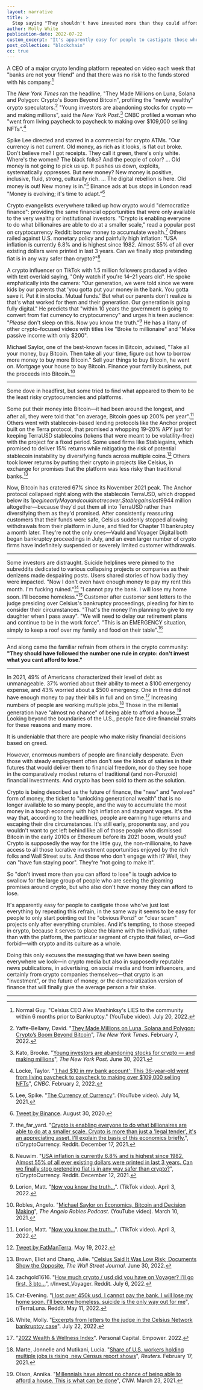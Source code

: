 ```yaml
---
layout: narrative
title: >
  Stop saying "They shouldn't have invested more than they could afford to lose"
author: Molly White
publication-date: 2022-07-22
custom_excerpt: "It's apparently easy for people to castigate those who've just lost everything by repeating this refrain, but it excuses the dissemination of the narrative that crypto is a solution for people who don't have money they could afford to lose."
post_collection: "blockchain"
cc: true
---
```


A CEO of a major crypto lending platform repeated on video each week that "banks are not your friend" and that there was no risk to the funds stored with his company.[^fn1]

The *New York Times* ran the headline, "They Made Millions on Luna, Solana and Polygon: Crypto's Boom Beyond Bitcoin", profiling the "newly wealthy" crypto speculators.[^fn5] "Young investors are abandoning stocks for crypto — and making millions", said the *New York Post*.[^fn7] CNBC profiled a woman who "went from living paycheck to paycheck to making over $109,000 selling NFTs".[^fn8]

Spike Lee directed and starred in a commercial for crypto ATMs. "Our currency is not current. Old money, as rich as it looks, is flat out broke. Don't believe me? I got receipts. They call it green, there's only white. Where's the women? The black folks? And the people of color? … Old money is not going to pick us up. It pushes us down, exploits, systematically oppresses. But new money? New money is positive, inclusive, fluid, strong, culturally rich. … The digital rebellion is here. Old money is out! New money is in."[^fn2] Binance ads at bus stops in London read "Money is evolving; it's time to adapt."[^fn3]

Crypto evangelists everywhere talked up how crypto would "democratize finance": providing the same financial opportunities that were only available to the very wealthy or institutional investors. "Crypto is enabling everyone to do what billionaires are able to do at a smaller scale," read a popular post on cryptocurrency Reddit: borrow money to accumulate wealth.[^fn4] Others railed against U.S. monetary policy and painfully high inflation: "USA inflation is currently 6.8% and is highest since 1982. Almost 55% of all ever existing dollars were printed in last 3 years. Can we finally stop pretending fiat is in any way safer than crypto?"[^fn11]

A crypto influencer on TikTok with 1.5 million followers produced a video with text overlaid saying, "Only watch if you're 14–21 years old". He spoke emphatically into the camera: "Our generation, we were told since we were kids by our parents that 'you gotta put your money in the bank. You gotta save it. Put it in stocks. Mutual funds.' But what our parents don't realize is that's what worked for them and their generation. Our generation is going fully digital." He predicts  that "within 10 years the government is going to convert from fiat currency to cryptocurrency" and urges his teen audience: "*Please* don't sleep on this. Now you know the truth."[^fn6] He has a litany of other crypto-focused videos with titles like "Broke to millionaire" and "Make passive income with only $200".

Michael Saylor, one of the best-known faces in Bitcoin, advised, "Take all your money, buy Bitcoin. Then take all your time, figure out how to borrow more money to buy more Bitcoin." Sell your things to buy Bitcoin, he went on. Mortgage your house to buy Bitcoin. Finance your family business, put the proceeds into Bitcoin.[^fn18]

---

Some dove in headfirst, but some tried to find what appeared to them to be the least risky cryptocurrencies and platforms.

Some put their money into Bitcoin—it had been around the longest, and after all, they were told that "on average, Bitcoin goes up 200% per year".[^fn6] Others went with stablecoin-based lending protocols like the Anchor project built on the Terra protocol, that promised a whopping 19–20% APY just for keeping TerraUSD stablecoins (tokens that were meant to be volatility-free) with the project for a fixed period. Some used firms like Stablegains, which promised to deliver 15% returns while mitigating the risk of potential stablecoin instability by diversifying funds across multiple coins.[^fn10] Others took lower returns by putting their crypto in projects like Celsius, in exchange for promises that the platform was less risky than traditional banks.[^fn9]

Now, Bitcoin has cratered 67% since its November 2021 peak. The Anchor protocol collapsed right along with the stablecoin TerraUSD, which dropped below its $1 peg in early May and could not recover. Stablegains lost 99% of their users' holdings—$44 million altogether—because they'd put them all into TerraUSD rather than diversifying them as they'd promised. After consistently reassuring customers that their funds were safe, Celsius suddenly stopped allowing withdrawals from their platform in June, and filed for Chapter 11 bankruptcy a month later. They're not the only ones—Vauld and Voyager Digital both began bankruptcy proceedings in July, and an even larger number of crypto firms have indefinitely suspended or severely limited customer withdrawals.

---

Some investors are distraught. Suicide helplines were pinned to the subreddits dedicated to various collapsing projects or companies as their denizens made despairing posts. Users shared stories of how badly they were impacted. "Now I don't even have enough money to pay my rent this month. I'm fucking ruined."[^fn12] "I cannot pay the bank. I will lose my home soon. I'll become homeless."[^fn13] Customer after customer sent letters to the judge presiding over Celsius's bankruptcy proceedings, pleading for him to consider their circumstances. "That's the money I'm planning to give to my daughter when I pass away". "We will need to delay our retirement plans and continue to be in the work force". "This is an EMERGENCY situation, simply to keep a roof over my family and food on their table".[^fn14]

---

And along came the familiar refrain from others in the crypto community: **"They should have followed the number one rule in crypto: don't invest what you cant afford to lose."**

---

In 2021, 49% of Americans characterized their level of debt as unmanageable. 37% worried about their ability to meet a $100 emergency expense, and 43% worried about a $500 emergency. One in three did not have enough money to pay their bills in full and on time.[^fn15] Increasing numbers of people are working multiple jobs.[^fn16] Those in the millenial generation have "almost no chance" of being able to afford a house.[^fn17] Looking beyond the boundaries of the U.S., people face dire financial straits for these reasons and many more.

It is undeniable that there are people who make risky financial decisions based on greed.

However, enormous numbers of people are financially desperate. Even those with steady employment often don't see the kinds of salaries in their futures that would deliver them to financial freedom, nor do they see hope in the comparatively modest returns of traditional (and non-Ponzoid) financial investments. And crypto has been sold to them as the solution.

Crypto is being described as the future of finance, the "new" and "evolved" form of money, the ticket to "unlocking generational wealth" that is no longer available to so many people, and the way to accumulate the most money in a tough economy with high inflation and stagnant wages. It's the way that, according to the headlines, people are earning huge returns and escaping their dire circumstances. It's still early, proponents say, and you wouldn't want to get left behind like all of those people who dismissed Bitcoin in the early 2010s or Ethereum before its 2021 boom, would you? Crypto is supposedly the way for the little guy, the non-millionaire, to have access to all those lucrative investment opportunities enjoyed by the rich folks and Wall Street suits. And those who don't engage with it? Well, they can "have fun staying poor". They're "not going to make it".

So "don't invest more than you can afford to lose" is tough advice to swallow for the large group of people who are seeing the gleaming promises around crypto, but who also don't *have* money they can afford to lose.

It's apparently easy for people to castigate those who've just lost everything by repeating this refrain, in the same way it seems to be easy for people to only start pointing out the "obvious Ponzi" or "clear scam" projects only after everything crumbles. And it's tempting, to those steeped in crypto, because it serves to place the blame with the individual, rather than with the platform, the particular segment of crypto that failed, or—God forbid—with crypto and its culture as a whole.

Doing this only excuses the messaging that we have been seeing everywhere we look—in crypto media but also in supposedly reputable news publications, in advertising, on social media and from influencers, and certainly from crypto companies themselves—that crypto is an "investment", or the future of money, or the democratization version of finance that will finally give the average person a fair shake.

---

[^fn1]: Normal Guy. "Celsius CEO Alex Mashinksy's LIES to the community within 6 months prior to Bankruptcy." (YouTube video). July 20, 2022.

[^fn2]: Lee, Spike. "[The Currency of Currency](https://www.youtube.com/watch?v=5XMFEUNut18)". (YouTube video). July 14, 2021.

[^fn3]: [Tweet by Binance](https://twitter.com/binance/status/1300070773655183362). August 30, 2020.

[^fn4]: the\_far\_yard. "[Crypto is enabling everyone to do what billionaires are able to do at a smaller scale. Crypto is more than just a 'legal tender', it's an appreciating asset. I'll explain the basis of this economics briefly.](https://www.reddit.com/r/CryptoCurrency/comments/rivfb4/crypto_is_enabling_everyone_to_do_what/)", r/CryptoCurrency. Reddit. December 17, 2021.

[^fn5]: Yaffe-Bellany, David. "[They Made Millions on Luna, Solana and Polygon: Crypto’s Boom Beyond Bitcoin](https://www.nytimes.com/2022/02/07/technology/cryptocurrency-luna-solana-polygon.html)", _The New York Times_. February 7, 2022.

[^fn6]: Lorion, Matt. "[Now you know the truth…](https://www.tiktok.com/@mattlorion/video/7082449362504387886)". (TikTok video). April 3, 2022.

[^fn7]: Kato, Brooke. "[Young investors are abandoning stocks for crypto — and making millions](https://nypost.com/2021/06/30/cryptocurrency-investors-getting-younger-making-millions/)", _The New York Post_. June 30, 2021.

[^fn8]: Locke, Taylor. "['I had $10 in my bank account': This 36-year-old went from living paycheck to paycheck to making over $109,000 selling NFTs](https://www.cnbc.com/2022/02/02/this-36-year-old-made-over-109000-in-about-9-months-selling-nfts.html)", _CNBC_. February 2, 2022.

[^fn9]: Brown, Eliot and Chang, Julie. "[Celsius Said It Was Low Risk; Documents Show the Opposite](https://www.wsj.com/podcasts/google-news-update/celsius-said-it-was-low-risk-documents-show-the-opposite/5ac731fc-23ca-43f7-b81b-41ad80c09d0f), _The Wall Street Journal_. June 30, 2022.

[^fn10]: [Tweet by FatManTerra](https://twitter.com/fatmanterra/status/1527153694218797058). May 19, 2022.

[^fn11]: Neuwim. "[USA inflation is currently 6.8% and is highest since 1982. Almost 55% of all ever existing dollars were printed in last 3 years. Can we finally stop pretending fiat is in any way safer than crypto?](https://www.reddit.com/r/CryptoCurrency/comments/req3o3/usa_inflation_is_currently_68_and_is_highest/)", r/CryptoCurrency. Reddit. December 12, 2021.

[^fn12]: zachgold1616. "[How much crypto / usd did you have on Voyager? I’ll go first, 3 btc…](https://www.reddit.com/r/Invest_Voyager/comments/vsj9nx/how_much_crypto_usd_did_you_have_on_voyager_ill/)", r/Invest_Voyager. Reddit. July 6, 2022.

[^fn13]: Cat-Evening. "[I lost over 450k usd, I cannot pay the bank. I will lose my home soon. I'll become homeless. suicide is the only way out for me](https://www.reddit.com/r/terraluna/comments/un3w7t/i_lost_over_450k_usd_i_cannot_pay_the_bank_i_will/)", r/TerraLuna. Reddit. May 11, 2022.

[^fn14]: White, Molly. "[Excerpts from letters to the judge in the Celsius Network bankruptcy case](https://blog.mollywhite.net/celsius-letters/)". July 22, 2022.

[^fn15]: "[2022 Wealth & Wellness Index](https://www.personalcapital.com/assets/public/src/2022-Wealth-and-Wellness-Index.pdf)". Personal Capital. Empower. 2022.

[^fn16]: Marte, Jonnelle and Mutikani, Lucia. "[Share of U.S. workers holding multiple jobs is rising, new Census report shows](https://www.reuters.com/article/us-usa-economy-multiple-jobs/share-of-u-s-workers-holding-multiple-jobs-is-rising-new-census-report-shows-idUSKBN2AH2PI)", _Reuters_. February 17, 2021.

[^fn17]: Olson, Annika. "[Millennials have almost no chance of being able to afford a house. This is what can be done](https://www.cnn.com/2021/03/23/opinions/millennials-almost-impossible-to-afford-home-olson/index.html)", _CNN_. March 23, 2021.

[^fn18]: Robles, Angelo. "[Michael Saylor on Economics, Bitcoin and Decision Making](https://youtu.be/XgqC5_eugJI?t=4492)", _The Angelo Robles Podcast_. (YouTube video). March 10, 2021.